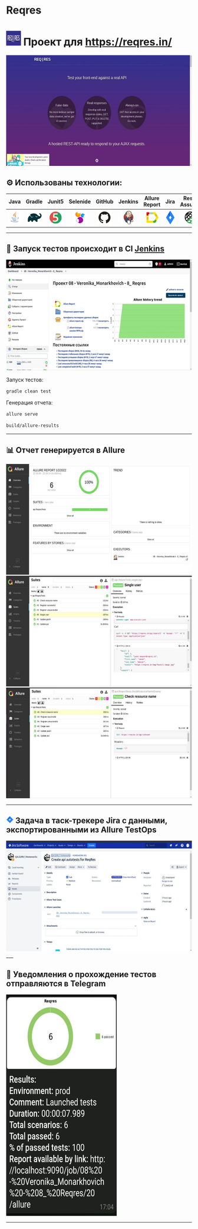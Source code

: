 # Reqres
# <img src="images/reqres.jpg" width="40" height="40">  Проект для https://reqres.in/

<img src="images/reqres.in.jpg" width="600" height="300">

## :gear: Использованы технологии:
|  Java  | Gradle | Junit5 | Selenide | GitHub | Jenkins | Allure Report |   Jira   | Rest-Assured|
|:-------:|:-------:|:-------:|:-------:|:-------:|:-------:|:-------:|:-------:|:-------:|
| ![Image alt](https://github.com/VeronikaMonarkhovich/VeronikaMonarkhovich/blob/master/logo/Java.png) | <img src="images/logo/Gradle.png" width="40" height="40"> | <img src="images/logo/JUnit5.png" width="40" height="40"> | <img src="images/logo/Selenide.png" width="40" height="40"> | <img src="images/logo/Github.png" width="40" height="40"> | <img src="images/logo/Jenkins.png" width="40" height="40"> | <img src="images/logo/Allure_Report.png" width="40" height="40"> | <img src="images/logo/Jira.png" width="40" height="40"> | <img src="images/logo/Rest-Assured.png" width="40" height="40"> |

___

## :person_in_tuxedo: Запуск тестов происходит в CI [Jenkins](https://jenkins.autotests.cloud/job/08%20-%20Veronika_Monarkhovich%20-%208_%20Reqres/)

<img src="images/jenkins.jpg" width="600" height="300">

Запуск тестов:
```bash
gradle clean test
```

Генерация отчета:
```bash
allure serve
```
```bash
build/allure-results
```

___

## :bar_chart: Отчет генерируется в Allure

<img src="images/allure1.jpg" width="600" height="300">
<img src="images/allure2.jpg" width="600" height="300">
<img src="images/allure3.jpg" width="600" height="300">

___
## <img src=https://github.com/VeronikaMonarkhovich/VeronikaMonarkhovich/blob/master/logo/Jira.png width="20" height="20"> Задача в таск-трекере Jira с данными, экспортированными из Allure TestOps

<img src="images/jira.jpg" width="600" height="300"> 
___

## :calling: Уведомления о прохождение тестов отправляются в Telegram

<img src="images/telegram.jpg" width="300" height="600"> 

___
